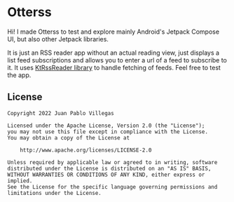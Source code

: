 # Otterss

Hi! I made Otterss to test and explore mainly Android's Jetpack Compose UI, but also other Jetpack libraries. 

It is just an RSS reader app without an actual reading view, just displays a list feed subscriptions and allows you to enter a url of a feed to subscribe to it. It uses [KtRssReader library](https://github.com/ivanisidrowu/KtRssReader?utm_source=android-arsenal.com&utm_medium=referral&utm_campaign=8178) to handle fetching of feeds. Feel free to test the app.

## License

```
Copyright 2022 Juan Pablo Villegas

Licensed under the Apache License, Version 2.0 (the "License");
you may not use this file except in compliance with the License.
You may obtain a copy of the License at

    http://www.apache.org/licenses/LICENSE-2.0

Unless required by applicable law or agreed to in writing, software
distributed under the License is distributed on an "AS IS" BASIS,
WITHOUT WARRANTIES OR CONDITIONS OF ANY KIND, either express or implied.
See the License for the specific language governing permissions and
limitations under the License.
```

